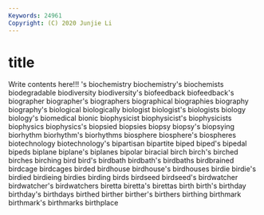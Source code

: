 ```yaml
---
Keywords: 24961
Copyright: (C) 2020 Junjie Li
---
```


# title

Write contents here!!!
's 
biochemistry 
biochemistry's 
biochemists 
biodegradable 
biodiversity 
biodiversity's 
biofeedback 
biofeedback's 
biographer
biographer's 
biographers 
biographical 
biographies 
biography 
biography's 
biological 
biologically 
biologist 
biologist's
biologists 
biology 
biology's 
biomedical 
bionic 
biophysicist 
biophysicist's 
biophysicists 
biophysics 
biophysics's
biopsied 
biopsies 
biopsy 
biopsy's 
biopsying 
biorhythm 
biorhythm's 
biorhythms 
biosphere 
biosphere's
biospheres 
biotechnology 
biotechnology's 
bipartisan 
bipartite 
biped 
biped's 
bipedal 
bipeds 
biplane
biplane's 
biplanes 
bipolar 
biracial 
birch 
birch's 
birched 
birches 
birching 
bird
bird's 
birdbath 
birdbath's 
birdbaths 
birdbrained 
birdcage 
birdcages 
birded 
birdhouse 
birdhouse's
birdhouses 
birdie 
birdie's 
birdied 
birdieing 
birdies 
birding 
birds 
birdseed 
birdseed's
birdwatcher 
birdwatcher's 
birdwatchers 
biretta 
biretta's 
birettas 
birth 
birth's 
birthday 
birthday's
birthdays 
birthed 
birther 
birther's 
birthers 
birthing 
birthmark 
birthmark's 
birthmarks 
birthplace
